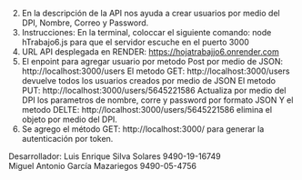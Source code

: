 2. En la descripción de la API nos ayuda a crear usuarios por medio del DPI, Nombre, Correo y Password.
3. Instrucciones: En la terminal, coloccar el siguiente comando: node hTrabajo6.js para que el servidor escuche en el puerto 3000
4. URL API desplegada en RENDER: https://hojatrabajjo6.onrender.com
5. El enpoint para agregar usuario por metodo Post por medio de JSON: http://localhost:3000/users
El metodo GET: http://localhost:3000/users  devuelve todos los usuarios creados por medio de JSON
El metodo PUT: http://localhost:3000/users/5645221586 Actualiza por medio del DPI los parametros de nombre, corre y password por formato JSON
Y el metodo DELTE: http://localhost:3000/users/5645221586  elimina el objeto por medio del DPI.
6. Se agrego el método GET: http://localhost:3000/ para generar la autenticación por token.

Desarrollador: Luis Enrique Silva Solares 9490-19-16749  
               Miguel Antonio García Mazariegos 9490-05-4756
